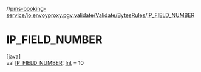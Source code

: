 //[pms-booking-service](../../../../index.md)/[io.envoyproxy.pgv.validate](../../index.md)/[Validate](../index.md)/[BytesRules](index.md)/[IP_FIELD_NUMBER](-i-p_-f-i-e-l-d_-n-u-m-b-e-r.md)

# IP_FIELD_NUMBER

[java]\
val [IP_FIELD_NUMBER](-i-p_-f-i-e-l-d_-n-u-m-b-e-r.md): [Int](https://kotlinlang.org/api/core/kotlin-stdlib/kotlin/-int/index.html) = 10